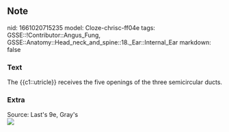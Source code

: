 ## Note
nid: 1661020715235
model: Cloze-chrisc-ff04e
tags: GSSE::!Contributor::Angus_Fung, GSSE::Anatomy::Head_neck_and_spine::18._Ear::Internal_Ear
markdown: false

### Text
The {{c1::utricle}} receives the five openings of the three semicircular ducts.

### Extra
<div>
  Source: Last's 9e, Gray's
</div>
<div><img src=
"paste-5e2b4906d425845b6ffba5b363ac03d79de4258c.jpg"></div>
